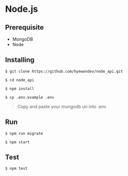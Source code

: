 # Node.js


## Prerequisite

- MongoDB
- Node

## Installing 
```shell
$ git clone https://github.com/hyewondev/node_api.git

$ cd node_api

$ npm install

$ cp .env.example .env
```
> Copy and paste your mongodb uri into .env


## Run
```shell
$ npm run migrate

$ npm start
```

## Test
```shell
$ npm test
```
